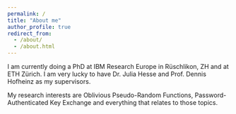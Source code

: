 ```yaml
---
permalink: /
title: "About me"
author_profile: true
redirect_from: 
  - /about/
  - /about.html
---
```


I am currently doing a PhD at IBM Research Europe in Rüschlikon, ZH and at ETH Zürich. I am very lucky to have Dr. Julia Hesse and Prof. Dennis Hofheinz as my supervisors.

My research interests are Oblivious Pseudo-Random Functions, Password-Authenticated Key Exchange and everything that relates to those topics.